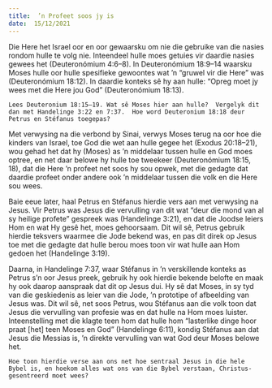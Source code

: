 ```yaml
---
title:  ’n Profeet soos jy is
date:  15/12/2021
---
```


Die Here het Israel oor en oor gewaarsku om nie die gebruike van die nasies rondom hulle te volg nie.  Inteendeel hulle moes getuies vir daardie nasies gewees het (Deuteronómium 4:6–8). In Deuteronómium 18:9–14 waarsku Moses hulle oor hulle spesifieke gewoontes wat ’n  “gruwel vir die Here” was (Deuteronómium 18:12). In daardie konteks sê hy aan hulle: “Opreg moet jy wees met die Here jou God” (Deuteronómium 18:13).

`Lees Deuteronium 18:15–19. Wat sê Moses hier aan hulle?  Vergelyk dit dan met Handelinge 3:22 en 7:37.  Hoe word Deuteronium 18:18 deur Petrus en Stéfanus toegepas?`

Met verwysing na die verbond by Sinai, verwys Moses terug na oor hoe die kinders van Israel, toe God die wet aan hulle gegee het (Exodus 20:18–21), wou gehad het dat hy (Moses) as ’n middelaar tussen hulle en God moes optree, en net daar belowe hy hulle toe tweekeer (Deuteronómium 18:15, 18), dat die Here ’n profeet net soos hy sou opwek, met die gedagte dat daardie profeet onder andere ook ’n middelaar tussen die volk en die Here sou wees.

Baie eeue later, haal Petrus en Stéfanus hierdie vers aan met verwysing na Jesus. Vir Petrus was Jesus die vervulling van dit wat “deur die mond van al sy heilige profete” gespreek was (Handelinge 3:21), en dat die Joodse leiers Hom en wat Hy gesê het, moes gehoorsaam. Dit wil sê, Petrus gebruik hierdie teksvers waarmee die Jode bekend was, en pas dit direk op Jesus toe met die gedagte dat hulle berou moes toon vir wat hulle aan Hom gedoen het (Handelinge 3:19).

Daarna, in Handelinge 7:37, waar Stéfanus in ’n verskillende konteks as Petrus s’n oor Jesus preek, gebruik hy ook hierdie bekende belofte en maak hy ook daarop aanspraak dat dit op Jesus dui. Hy sê dat Moses, in sy tyd van die geskiedenis as leier van die Jode, ’n prototipe of afbeelding van Jesus was. Dit wil sê, net soos Petrus, wou Stéfanus aan die volk toon dat Jesus die vervulling van profesie was en dat hulle na Hom moes luister.  Inteenstelling met die klagte teen hom dat hulle hom “lasterlike dinge hoor praat [het] teen Moses en God” (Handelinge 6:11), kondig Stéfanus aan dat Jesus die Messias is, ’n direkte vervulling van wat God deur Moses belowe het.

`Hoe toon hierdie verse aan ons net hoe sentraal Jesus in die hele Bybel is, en hoekom alles wat ons van die Bybel verstaan, Christus-gesentreerd moet wees?`